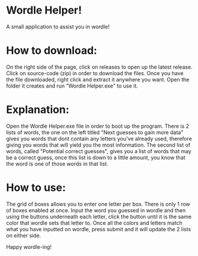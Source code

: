 # Wordle Helper!
A small application to assist you in wordle!

# How to download:
On the right side of the page, click on releases to open up the latest release. Click on source-code (zip) in order to download the files. Once you have the file downloaded, right click and extract it anywhere you want. Open the folder it creates and run "Wordle Helper.exe" to use it.

# Explanation:
Open the Wordle Helper.exe file in order to boot up the program.
There is 2 lists of words, the one on the left titled "Next guesses to gain more data" gives you words that dont contain any letters you've already used, therefore giving you words that will yield you the most information.
The second list of words, called "Potential correct guesses", gives you a list of words that may be a correct guess, once this list is down to a little amount, you know that the word is one of those words in that list.

# How to use:
The grid of boxes allows you to enter one letter per box. There is only 1 row of boxes enabled at once. Input the word you guessed in wordle and then using the buttons underneath each letter, click the button until it is the same color that wordle sets that letter to.
Once all the colors and letters match what you have inputted on wordle, press submit and it will update the 2 lists on either side.

Happy wordle-ing!
